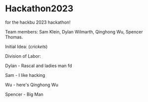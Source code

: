 # Hackathon2023
for the hackbu 2023 hackathon!

Team members: Sam Klein, Dylan Wilmarth, Qinghong Wu, Spencer Thomas.

Initial Idea: (*crickets*)

Division of Labor:

Dylan - Rascal and ladies man fd

Sam - I like hacking 

Wu - here's Qinghong Wu

Spencer - Big Man


